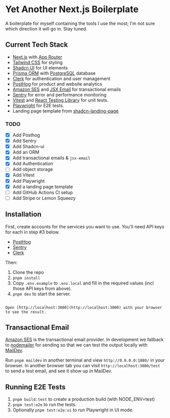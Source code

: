 # Yet Another Next.js Boilerplate

A boilerplate for myself containing the tools I use the most; I'm not sure which direction it will go in. Stay tuned.

## Current Tech Stack

- [Next.js](https://nextjs.org/) with [App Router](https://nextjs.org/docs/app)
- [Tailwind CSS](https://tailwindcss.com/) for styling
- [Shadcn UI](https://ui.shadcn.com/) for UI elements
- [Prisma ORM](https://www.prisma.io/) with [PostgreSQL](https://www.postgresql.org/) database
- [Clerk](https://clerk.com/) for authentication and user management
- [PostHog](https://posthog.com/) for product and website analytics
- [Amazon SES](https://aws.amazon.com/ses/) and [JSX Email](https://jsx.email/) for transactional emails
- [Sentry](https://sentry.io/) for error and performance monitoring
- [Vitest](https://vitest.dev/) and [React Testing Library](https://testing-library.com/) for unit tests.
- [Playwright](https://playwright.dev/) for E2E tests.
- Landing page template from [shadcn-landing-page](https://github.com/leoMirandaa/shadcn-landing-page)

### TODO

- [x] Add Posthog
- [x] Add Sentry
- [x] Add Shadcn-ui
- [x] Add an ORM
- [x] Add transactional emails & `jsx-email`
- [x] Add Authentication
- [ ] Add object storage
- [x] Add Vitest
- [x] Add Playwright
- [x] Add a landing page template
- [ ] Add GitHub Actions CI setup
- [ ] Add Stripe or Lemon Squeezy

## Installation

First, create accounts for the services you want to use. You'll need API keys for each in step #3 below.

- [PostHog](https://posthog.com/)
- [Sentry](https://sentry.io/)
- [Clerk](https://clerk.com/)

Then:

1. Clone the repo
2. `pnpm install`
3. Copy `.env.example` to `.env.local` and fill in the required values (incl those API keys from above).
4. `pnpm dev` to start the server.

```

Open [http://localhost:3000](http://localhost:3000) with your browser to see the result.

```

## Transactional Email

[Amazon SES](https://aws.amazon.com/ses/) is the transactional email provider. In development we fallback to [nodemailer](https://www.nodemailer.com/) for sending so that we can test the output locally with [MailDev](https://github.com/maildev/maildev).

Run `pnpm maildev` in another terminal and view `http://0.0.0.0:1080/` in your browser. In another browser tab you can visit `http://localhost:3000/test` to send a test email, and see it show up in MailDev.

## Running E2E Tests

1. `pnpm build:test` to create a production build (with NODE_ENV=test)
2. `pnpm test:e2e` to run the tests.
3. Optionally `pnpm test:e2e:ui` to run Playwright in UI mode.
